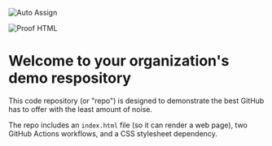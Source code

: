 ![Auto Assign](https://github.com/The-Beta-Testing-Studios-pvt-ltd/demo-repository/actions/workflows/auto-assign.yml/badge.svg)

![Proof HTML](https://github.com/The-Beta-Testing-Studios-pvt-ltd/demo-repository/actions/workflows/proof-html.yml/badge.svg)

# Welcome to your organization's demo respository
This code repository (or "repo") is designed to demonstrate the best GitHub has to offer with the least amount of noise.

The repo includes an `index.html` file (so it can render a web page), two GitHub Actions workflows, and a CSS stylesheet dependency.

